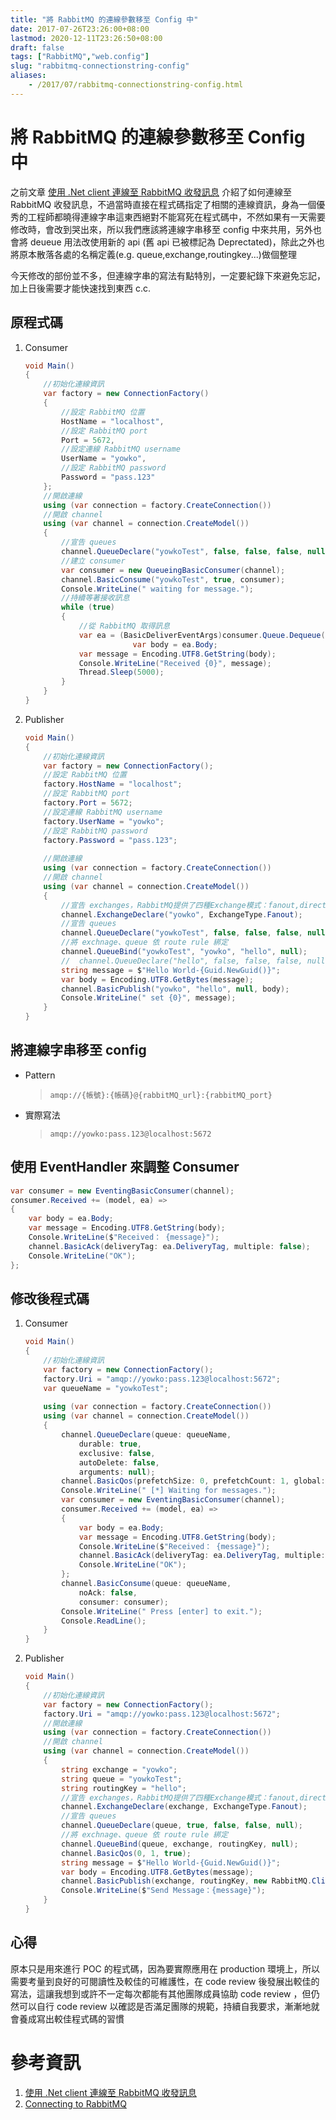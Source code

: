 ```yaml
---
title: "將 RabbitMQ 的連線參數移至 Config 中"
date: 2017-07-26T23:26:00+08:00
lastmod: 2020-12-11T23:26:50+08:00
draft: false
tags: ["RabbitMQ","web.config"]
slug: "rabbitmq-connectionstring-config"
aliases:
    - /2017/07/rabbitmq-connectionstring-config.html
---
```

# 將 RabbitMQ 的連線參數移至 Config 中
之前文章 [使用 .Net client 連線至 RabbitMQ 收發訊息](/2017/05/rabbitmq-client-send-consume.html) 介紹了如何連線至 RabbitMQ 收發訊息，不過當時直接在程式碼指定了相關的連線資訊，身為一個優秀的工程師都曉得連線字串這東西絕對不能寫死在程式碼中，不然如果有一天需要修改時，會改到哭出來，所以我們應該將連線字串移至 config 中來共用，另外也會將 deueue 用法改使用新的 api (舊 api 已被標記為 Deprectated)，除此之外也將原本散落各處的名稱定義(e.g. queue,exchange,routingkey...)做個整理

今天修改的部份並不多，但連線字串的寫法有點特別，一定要紀錄下來避免忘記，加上日後需要才能快速找到東西 c.c.

## 原程式碼

1.  Consumer

    ```cs
    void Main()
    {
        //初始化連線資訊
        var factory = new ConnectionFactory()
        {
            //設定 RabbitMQ 位置
            HostName = "localhost",
            //設定 RabbitMQ port
            Port = 5672,
            //設定連線 RabbitMQ username
            UserName = "yowko",
            //設定 RabbitMQ password
            Password = "pass.123"
        };
        //開啟連線
        using (var connection = factory.CreateConnection())
        //開啟 channel
        using (var channel = connection.CreateModel())
        {
            //宣告 queues
            channel.QueueDeclare("yowkoTest", false, false, false, null);
            //建立 consumer
            var consumer = new QueueingBasicConsumer(channel);
            channel.BasicConsume("yowkoTest", true, consumer);
            Console.WriteLine(" waiting for message.");
            //持續等著接收訊息
            while (true)
            {
                //從 RabbitMQ 取得訊息
                var ea = (BasicDeliverEventArgs)consumer.Queue.Dequeue();
                            var body = ea.Body;
                var message = Encoding.UTF8.GetString(body);
                Console.WriteLine("Received {0}", message);
                Thread.Sleep(5000);
            }
        }
    }
    ```

2.  Publisher

    ```cs
    void Main()
    {
        //初始化連線資訊
        var factory = new ConnectionFactory();
        //設定 RabbitMQ 位置
        factory.HostName = "localhost";
        //設定 RabbitMQ port
        factory.Port = 5672;
        //設定連線 RabbitMQ username
        factory.UserName = "yowko";
        //設定 RabbitMQ password
        factory.Password = "pass.123";
                    
        //開啟連線
        using (var connection = factory.CreateConnection())
        //開啟 channel
        using (var channel = connection.CreateModel())
        {
            //宣告 exchanges，RabbitMQ提供了四種Exchange模式：fanout,direct,topic,header
            channel.ExchangeDeclare("yowko", ExchangeType.Fanout);
            //宣告 queues
            channel.QueueDeclare("yowkoTest", false, false, false, null);
            //將 exchnage、queue 依 route rule 綁定
            channel.QueueBind("yowkoTest", "yowko", "hello", null);
            //  channel.QueueDeclare("hello", false, false, false, null);
            string message = $"Hello World-{Guid.NewGuid()}";
            var body = Encoding.UTF8.GetBytes(message);
            channel.BasicPublish("yowko", "hello", null, body);
            Console.WriteLine(" set {0}", message);
        }
    }
    ```

## 將連線字串移至 config

*   Pattern

    > `amqp://{帳號}:{帳碼}@{rabbitMQ_url}:{rabbitMQ_port}`

*   實際寫法

    > `amqp://yowko:pass.123@localhost:5672`

## 使用 EventHandler 來調整 Consumer

```cs
var consumer = new EventingBasicConsumer(channel);
consumer.Received += (model, ea) =>
{
    var body = ea.Body;
    var message = Encoding.UTF8.GetString(body);
    Console.WriteLine($"Received： {message}");
    channel.BasicAck(deliveryTag: ea.DeliveryTag, multiple: false);
    Console.WriteLine("OK");
};
```

## 修改後程式碼

1.  Consumer

    ```cs
    void Main()
    {
        //初始化連線資訊
        var factory = new ConnectionFactory();
        factory.Uri = "amqp://yowko:pass.123@localhost:5672";
        var queueName = "yowkoTest";
        
        using (var connection = factory.CreateConnection())
        using (var channel = connection.CreateModel())
        {
            channel.QueueDeclare(queue: queueName,
                durable: true,
                exclusive: false,
                autoDelete: false,
                arguments: null);
            channel.BasicQos(prefetchSize: 0, prefetchCount: 1, global: false);
            Console.WriteLine(" [*] Waiting for messages.");
            var consumer = new EventingBasicConsumer(channel);
            consumer.Received += (model, ea) =>
            {
                var body = ea.Body;
                var message = Encoding.UTF8.GetString(body);
                Console.WriteLine($"Received： {message}");
                channel.BasicAck(deliveryTag: ea.DeliveryTag, multiple: false);
                Console.WriteLine("OK");
            };
            channel.BasicConsume(queue: queueName,
                noAck: false,
                consumer: consumer);
            Console.WriteLine(" Press [enter] to exit.");
            Console.ReadLine();
        }
    }
    ```

2.  Publisher

    ```cs
    void Main()
    {
        //初始化連線資訊
        var factory = new ConnectionFactory();
        factory.Uri = "amqp://yowko:pass.123@localhost:5672";
        //開啟連線
        using (var connection = factory.CreateConnection())
        //開啟 channel
        using (var channel = connection.CreateModel())
        {
            string exchange = "yowko";
            string queue = "yowkoTest";
            string routingKey = "hello";
            //宣告 exchanges，RabbitMQ提供了四種Exchange模式：fanout,direct,topic,header
            channel.ExchangeDeclare(exchange, ExchangeType.Fanout);
            //宣告 queues
            channel.QueueDeclare(queue, true, false, false, null);
            //將 exchnage、queue 依 route rule 綁定
            channel.QueueBind(queue, exchange, routingKey, null);
            channel.BasicQos(0, 1, true);
            string message = $"Hello World-{Guid.NewGuid()}";
            var body = Encoding.UTF8.GetBytes(message);
            channel.BasicPublish(exchange, routingKey, new RabbitMQ.Client.Framing.BasicProperties { Persistent = true }, body);
            Console.WriteLine($"Send Message：{message}");
        }
    }
    ```

## 心得

原本只是用來進行 POC 的程式碼，因為要實際應用在 production 環境上，所以需要考量到良好的可閱讀性及較佳的可維護性，在 code review 後發展出較佳的寫法，這讓我想到或許不一定每次都能有其他團隊成員協助 code review ，但仍然可以自行 code review 以確認是否滿足團隊的規範，持續自我要求，漸漸地就會養成寫出較佳程式碼的習慣

# 參考資訊

1.  [使用 .Net client 連線至 RabbitMQ 收發訊息](/2017/05/rabbitmq-client-send-consume.html)
2.  [Connecting to RabbitMQ](https://help.compose.com/v2.0/docs/rabbitmq-connecting-to-rabbitmq)
